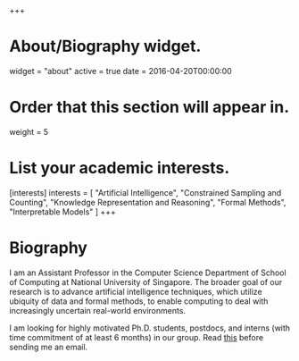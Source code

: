 +++
# About/Biography widget.
widget = "about"
active = true
date = 2016-04-20T00:00:00

# Order that this section will appear in.
weight = 5

# List your academic interests.
[interests]
  interests = [
    "Artificial Intelligence",
    "Constrained Sampling and Counting",
    "Knowledge Representation and Reasoning",
    "Formal Methods",
    "Interpretable Models"
  ]
+++
# Biography

I am an Assistant Professor in the Computer Science Department of School of Computing at National University of Singapore. The broader goal of our research is to advance artificial intelligence techniques, which utilize ubiquity of data and formal methods, to enable computing to deal with increasingly uncertain real-world environments.

I am looking for highly motivated Ph.D. students, postdocs, and interns (with time commitment of at least 6 months) in our group. Read [this](http://www.comp.nus.edu.sg/~meel/#recruitment) before sending me an email.